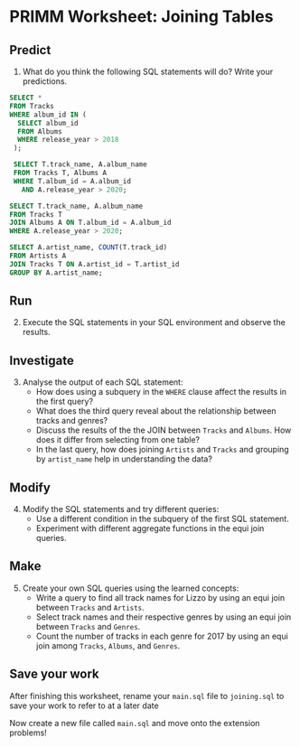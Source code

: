 
# PRIMM Worksheet: Joining Tables

## Predict

1. What do you think the following SQL statements will do? Write your predictions.

 ```SQL
 SELECT * 
 FROM Tracks 
 WHERE album_id IN (
   SELECT album_id 
   FROM Albums 
   WHERE release_year > 2018
  );
 ```

  ```SQL
   SELECT T.track_name, A.album_name 
   FROM Tracks T, Albums A
   WHERE T.album_id = A.album_id
     AND A.release_year > 2020;
  ```

   ```SQL
 SELECT T.track_name, A.album_name 
 FROM Tracks T 
 JOIN Albums A ON T.album_id = A.album_id 
 WHERE A.release_year > 2020;
   ```

   ```SQL
   SELECT A.artist_name, COUNT(T.track_id) 
   FROM Artists A 
   JOIN Tracks T ON A.artist_id = T.artist_id 
   GROUP BY A.artist_name;
   ```

## Run

2. Execute the SQL statements in your SQL environment and observe the results.

## Investigate

3. Analyse the output of each SQL statement:
   - How does using a subquery in the `WHERE` clause affect the results in the first query?
   - What does the third query reveal about the relationship between tracks and genres?
   - Discuss the results of the the JOIN between `Tracks` and `Albums`. How does it differ from selecting from one table?
   - In the last query, how does joining `Artists` and `Tracks` and grouping by `artist_name` help in understanding the data?

## Modify

4. Modify the SQL statements and try different queries:
   - Use a different condition in the subquery of the first SQL statement.
   - Experiment with different aggregate functions in the equi join queries.

## Make
5. Create your own SQL queries using the learned concepts:
   - Write a query to find all track names for Lizzo by using an equi join between `Tracks` and `Artists`.
   - Select track names and their respective genres by using an equi join between `Tracks` and `Genres`.
   - Count the number of tracks in each genre for 2017 by using an equi join among `Tracks`, `Albums`, and `Genres`.

## Save your work

After finishing this worksheet, rename your `main.sql` file to `joining.sql` to save your work to refer to at a later date

Now create a new file called `main.sql` and move onto the extension problems!